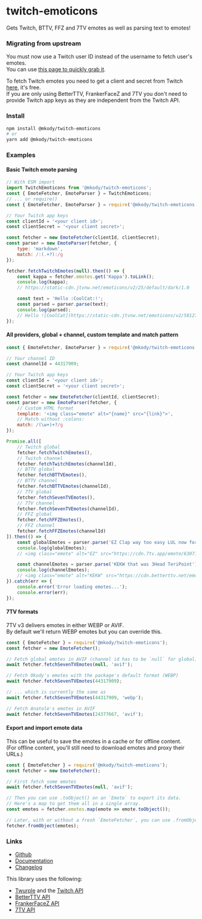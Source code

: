 # twitch-emoticons

Gets Twitch, BTTV, FFZ and 7TV emotes as well as parsing text to emotes!

### Migrating from upstream
You must now use a Twitch user ID instead of the username to fetch user's emotes.  
You can use [this page to quickly grab it](https://s.kdy.ch/twitchid/).

To fetch Twitch emotes you need to get a client and secret from Twitch [here](https://dev.twitch.tv/console/apps/create), it's free.  
If you are only using BetterTTV, FrankerFaceZ and 7TV you don't need to provide Twitch app keys as they are independent from the Twitch API.

### Install
```sh
npm install @mkody/twitch-emoticons
# or
yarn add @mkody/twitch-emoticons
```

### Examples

#### Basic Twitch emote parsing

```js
// With ESM import
import TwitchEmoticons from '@mkody/twitch-emoticons';
const { EmoteFetcher, EmoteParser } = TwitchEmoticons;
// ... or require()
const { EmoteFetcher, EmoteParser } = require('@mkody/twitch-emoticons');

// Your Twitch app keys
const clientId = '<your client id>';
const clientSecret = '<your client secret>';

const fetcher = new EmoteFetcher(clientId, clientSecret);
const parser = new EmoteParser(fetcher, {
    type: 'markdown',
    match: /:(.+?):/g
});

fetcher.fetchTwitchEmotes(null).then(() => {
    const kappa = fetcher.emotes.get('Kappa').toLink();
    console.log(kappa);
    // https://static-cdn.jtvnw.net/emoticons/v2/25/default/dark/1.0

    const text = 'Hello :CoolCat:!';
    const parsed = parser.parse(text);
    console.log(parsed);
    // Hello ![CoolCat](https://static-cdn.jtvnw.net/emoticons/v2/58127/default/dark/1.0 "CoolCat")!
});
```

#### All providers, global + channel, custom template and match pattern

```js
const { EmoteFetcher, EmoteParser } = require('@mkody/twitch-emoticons');

// Your channel ID
const channelId = 44317909;

// Your Twitch app keys
const clientId = '<your client id>';
const clientSecret = '<your client secret>';

const fetcher = new EmoteFetcher(clientId, clientSecret);
const parser = new EmoteParser(fetcher, {
    // Custom HTML format
    template: '<img class="emote" alt="{name}" src="{link}">',
    // Match without :colons:
    match: /(\w+)+?/g
});

Promise.all([
    // Twitch global
    fetcher.fetchTwitchEmotes(),
    // Twitch channel
    fetcher.fetchTwitchEmotes(channelId),
    // BTTV global
    fetcher.fetchBTTVEmotes(),
    // BTTV channel
    fetcher.fetchBTTVEmotes(channelId),
    // 7TV global
    fetcher.fetchSevenTVEmotes(),
    // 7TV channel
    fetcher.fetchSevenTVEmotes(channelId),
    // FFZ global
    fetcher.fetchFFZEmotes(),
    // FFZ channel
    fetcher.fetchFFZEmotes(channelId)
]).then(() => {
    const globalEmotes = parser.parse('EZ Clap way too easy LUL now for the last boss monkaS LaterSooner');
    console.log(globalEmotes);
    // <img class="emote" alt="EZ" src="https://cdn.7tv.app/emote/63071b80942ffb69e13d700f/1x.webp"> <img class="emote" alt="Clap" src="https://cdn.7tv.app/emote/62fc0a0c4a75fd54bd3520a9/1x.webp"> way too easy <img class="emote" alt="LUL" src="https://static-cdn.jtvnw.net/emoticons/v2/425618/default/dark/1.0"> now for the last boss <img class="emote" alt="monkaS" src="https://cdn.betterttv.net/emote/56e9f494fff3cc5c35e5287e/1x.webp"> <img class="emote" alt="LaterSooner" src="https://cdn.frankerfacez.com/emote/149346/1">

    const channelEmotes = parser.parse('KEKW that was 3Head TeriPoint');
    console.log(channelEmotes);
    // <img class="emote" alt="KEKW" src="https://cdn.betterttv.net/emote/5e9c6c187e090362f8b0b9e8/1x.webp"> that was <img class="emote" alt="3Head" src="https://cdn.frankerfacez.com/emote/274406/1"> <img class="emote" alt="TeriPoint" src="https://cdn.7tv.app/emote/61dc299b600369a98b38ebef/1x.webp">
}).catch(err => {
    console.error('Error loading emotes...');
    console.error(err);
});
```

#### 7TV formats

7TV v3 delivers emotes in either WEBP or AVIF.  
By default we'll return WEBP emotes but you can override this.

```js
const { EmoteFetcher } = require('@mkody/twitch-emoticons');
const fetcher = new EmoteFetcher();

// Fetch global emotes in AVIF (channel id has to be `null` for global)
await fetcher.fetchSevenTVEmotes(null, 'avif');

// Fetch 0kody's emotes with the package's default format (WEBP)
await fetcher.fetchSevenTVEmotes(44317909);

// ... which is currently the same as
await fetcher.fetchSevenTVEmotes(44317909, 'webp');

// Fetch Anatole's emotes in AVIF
await fetcher.fetchSevenTVEmotes(24377667, 'avif');
```

#### Export and import emote data

This can be useful to save the emotes in a cache or for offline content.  
(For offline content, you'll still need to download emotes and proxy their URLs.)

```js
const { EmoteFetcher } = require('@mkody/twitch-emoticons');
const fetcher = new EmoteFetcher();

// First fetch some emotes
await fetcher.fetchSevenTVEmotes(null, 'avif');

// Then you can use .toObject() on an `Emote` to export its data.
// Here's a map to get them all in a single array.
const emotes = fetcher.emotes.map(emote => emote.toObject());

// Later, with or without a fresh `EmoteFetcher`, you can use .fromObject() on the fetcher.
fetcher.fromObject(emotes);
```

### Links

- [Github](https://github.com/mkody/twitch-emoticons)
- [Documentation](https://mkody.github.io/twitch-emoticons/)
- [Changelog](https://github.com/mkody/twitch-emoticons/releases)

This library uses the following:
- [Twurple](https://twurple.js.org/) and the [Twitch API](https://dev.twitch.tv/)
- [BetterTTV API](https://betterttv.com/developers/api)
- [FrankerFaceZ API](https://api.frankerfacez.com/docs/)
- [7TV API](https://7tv.io/)
